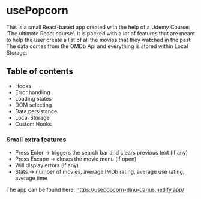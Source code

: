 # usePopcorn

This is a small React-based app created with the help of a Udemy Course: 'The ultimate React course'. It is packed with a lot of features that are meant to help the user create a list of all the movies that they watched in the past. The data comes from the OMDb Api and everything is stored within Local Storage.

## Table of contents
- Hooks
- Error handling
- Loading states
- DOM selecting
- Data persistance
- Local Storage
- Custom Hooks

### Small extra features
- Press Enter -> triggers the search bar and clears previous text (if any)
- Press Escape -> closes the movie menu (if open)
- Will display errors (if any)
- Stats -> number of movies, average IMDb rating, average use rating, average time

The app can be found here: https://usepopcorn-dinu-darius.netlify.app/
